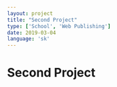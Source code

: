 ```yaml
---
layout: project
title: "Second Project"
type: ['School', 'Web Publishing']
date: 2019-03-04
language: 'sk'
---
```


# Second Project
